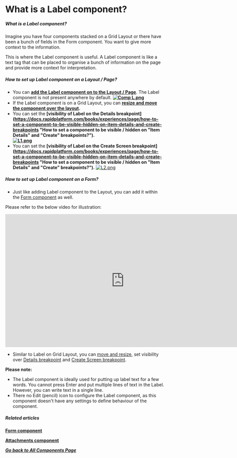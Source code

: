 # What is a Label component?

##### **What is a Label component?**

Imagine you have four components stacked on a Grid Layout or there have been a bunch of fields in the Form component. You want to give more context to the information.

This is where the Label component is useful. A Label component is like a text tag that can be placed to organise a bunch of information on the page and provide more context for interpretation.

##### **How to set up Label component on a Layout / Page?**

- You can **[add the Label component on to the Layout / Page](https://docs.rapidplatform.com/books/experiences/page/how-to-add-a-component-to-a-layout-page "How to add a component to a Layout / Page?")**. The Label component is not present anywhere by default. **[![Comp L.png](https://docs.rapidplatform.com/uploads/images/gallery/2023-11/scaled-1680-/d81RZqya9wocZBE4-comp-l.png)](https://docs.rapidplatform.com/uploads/images/gallery/2023-11/d81RZqya9wocZBE4-comp-l.png)**
- If the Label component is on a Grid Layout, you can **[resize and move the component over the layout](https://docs.rapidplatform.com/books/experiences/page/how-to-arrange-a-component-on-grid-layout "How to arrange a component on Grid layout?").**
- You can set the **[visibility of Label on the Details breakpoint](https://docs.rapidplatform.com/books/experiences/page/how-to-set-a-component-to-be-visible-hidden-on-item-details-and-create-breakpoints "How to set a component to be visible / hidden on "Item Details" and "Create" breakpoints?").   
    [![L1.png](https://docs.rapidplatform.com/uploads/images/gallery/2023-11/scaled-1680-/bA0UOyWtcrjXVUVe-l1.png)](https://docs.rapidplatform.com/uploads/images/gallery/2023-11/bA0UOyWtcrjXVUVe-l1.png)**
- You can set the **[visibility of Label on the Create Screen breakpoint](https://docs.rapidplatform.com/books/experiences/page/how-to-set-a-component-to-be-visible-hidden-on-item-details-and-create-breakpoints "How to set a component to be visible / hidden on "Item Details" and "Create" breakpoints?").** [![L2.png](https://docs.rapidplatform.com/uploads/images/gallery/2023-11/scaled-1680-/2vLLvrXoNRaNvqU2-l2.png)](https://docs.rapidplatform.com/uploads/images/gallery/2023-11/2vLLvrXoNRaNvqU2-l2.png)

##### **How to set up Label component on a Form?**

- Just like adding Label component to the Layout, you can add it within the [Form component](https://docs.rapidplatform.com/books/experiences/page/what-is-a-form-component-on-a-layout-page "What is a Form Component on a Layout / Page?") as well.

Please refer to the below video for illustration:  
  
<iframe allowfullscreen="allowfullscreen" frameborder="0" height="422" src="https://www.youtube.com/embed/39xCB7v7FKM?si=SnHEeB7JfsKNsFb_" style="width: 750px; height: 420px;" title="YouTube video player" width="750"></iframe>

- Similar to Label on Grid Layout, you can [move and resize](https://docs.rapidplatform.com/books/experiences/page/how-to-arrange-a-component-on-grid-layout), set visibility over [Details breakpoint](https://docs.rapidplatform.com/books/experiences/page/how-to-set-a-component-to-be-visible-hidden-on-item-details-and-create-breakpoints) and [Create Screen breakpoint](https://docs.rapidplatform.com/books/experiences/page/how-to-set-a-component-to-be-visible-hidden-on-item-details-and-create-breakpoints).

**Please note:**

- The Label component is ideally used for putting up label text for a few words. You cannot press Enter and put multiple lines of text in the Label. However, you can write text in a single line.
- There no Edit (pencil) icon to configure the Label component, as this component doesn't have any settings to define behaviour of the component.

##### **Related articles**

[**Form component**](https://docs.rapidplatform.com/books/experiences/page/what-is-a-form-component-on-a-layout-page "What is a Form Component on a Layout / Page?")

[**Attachments component**](https://docs.rapidplatform.com/books/experiences/page/what-is-an-attachments-component-on-a-layout-page "What is an Attachments component on a Layout / Page?")

***[Go back to All Components Page](https://docs.rapidplatform.com/books/experiences/page/what-are-the-available-components-for-pages)***